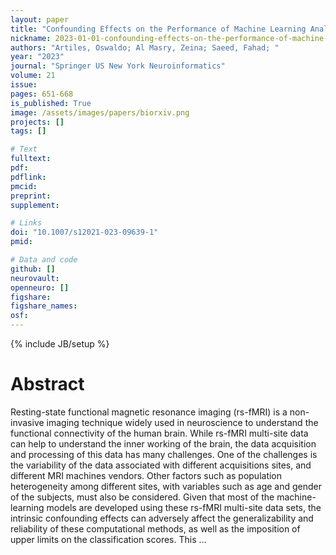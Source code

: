 ```yaml
---
layout: paper
title: "Confounding Effects on the Performance of Machine Learning Analysis of Static Functional Connectivity Computed from rs-fMRI Multi-site Data"
nickname: 2023-01-01-confounding-effects-on-the-performance-of-machine-learning-analysis-of-static-functional-connectivity-computed-from-rs-fmri-multi-site-data
authors: "Artiles, Oswaldo; Al Masry, Zeina; Saeed, Fahad; "
year: "2023"
journal: "Springer US New York Neuroinformatics"
volume: 21
issue:
pages: 651-668
is_published: True
image: /assets/images/papers/biorxiv.png
projects: []
tags: []

# Text
fulltext:
pdf:
pdflink:
pmcid:
preprint: 
supplement:

# Links
doi: "10.1007/s12021-023-09639-1"
pmid:

# Data and code
github: []
neurovault:
openneuro: []
figshare:
figshare_names:
osf:
---
```

{% include JB/setup %}

# Abstract

Resting-state functional magnetic resonance imaging (rs-fMRI) is a non-invasive imaging technique widely used in neuroscience to understand the functional connectivity of the human brain. While rs-fMRI multi-site data can help to understand the inner working of the brain, the data acquisition and processing of this data has many challenges. One of the challenges is the variability of the data associated with different acquisitions sites, and different MRI machines vendors. Other factors such as population heterogeneity among different sites, with variables such as age and gender of the subjects, must also be considered. Given that most of the machine-learning models are developed using these rs-fMRI multi-site data sets, the intrinsic confounding effects can adversely affect the generalizability and reliability of these computational methods, as well as the imposition of upper limits on the classification scores. This …
